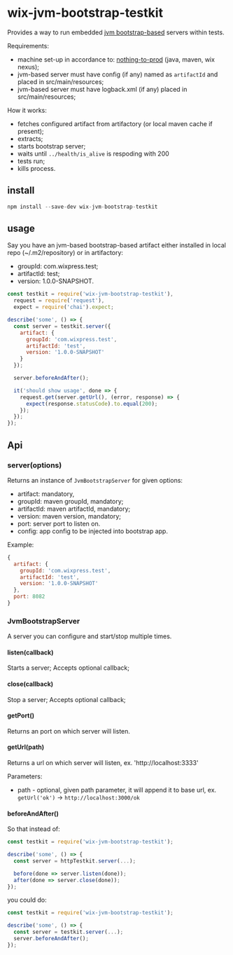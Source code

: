 # wix-jvm-bootstrap-testkit

Provides a way to run embedded [jvm bootstrap-based](https://github.com/wix/wix-framework-app-bootstrap) servers within tests.

Requirements:
 - machine set-up in accordance to: [nothing-to-prod](https://github.com/wix/wix-framework-app-bootstrap) (java, maven, wix nexus);
 - jvm-based server must have config (if any) named as `artifactId` and placed in src/main/resources;
 - jvm-based server must have logback.xml (if any) placed in src/main/resources;

How it works:
 - fetches configured artifact from artifactory (or local maven cache if present);
 - extracts;
 - starts bootstrap server;
 - waits until `../health/is_alive` is respoding with 200
 - tests run;
 - kills process.

## install

```js
npm install --save-dev wix-jvm-bootstrap-testkit
```

## usage

Say you have an jvm-based bootstrap-based artifact either installed in local repo (~/.m2/repository) or in artifactory:
 - groupId: com.wixpress.test;
 - artifactId: test;
 - version: 1.0.0-SNAPSHOT.

```js
const testkit = require('wix-jvm-bootstrap-testkit'),
  request = require('request'),
  expect = require('chai').expect;

describe('some', () => {
  const server = testkit.server({
    artifact: {
      groupId: 'com.wixpress.test',
      artifactId: 'test',
      version: '1.0.0-SNAPSHOT'
    }
  });

  server.beforeAndAfter();

  it('should show usage', done => {
    request.get(server.getUrl(), (error, response) => {
      expect(response.statusCode).to.equal(200);
    });
  });
});
```

## Api

### server(options)
Returns an instance of `JvmBootstrapServer` for given options:
 - artifact: mandatory,
  - groupId: maven groupId, mandatory;
  - artifactId: maven artifactId, mandatory;
  - version: maven version, mandatory;
 - port: server port to listen on.
 - config: app config to be injected into bootstrap app.

Example:

```js
{
  artifact: {
    groupId: 'com.wixpress.test',
    artifactId: 'test',
    version: '1.0.0-SNAPSHOT'
  },
  port: 8082
}
```

### JvmBootstrapServer
A server you can configure and start/stop multiple times.

#### listen(callback)
Starts a server; Accepts optional callback;

#### close(callback)
Stop a server; Accepts optional callback;

#### getPort()
Returns an port on which server will listen.

#### getUrl(path)
Returns a url on which server will listen, ex. 'http://localhost:3333'

Parameters:
 - path - optional, given path parameter, it will append it to base url, ex. `getUrl('ok')` -> `http://localhost:3000/ok`

#### beforeAndAfter()
So that instead of:

```js
const testkit = require('wix-jvm-bootstrap-testkit');

describe('some', () => {
  const server = httpTestkit.server(...);

  before(done => server.listen(done));
  after(done => server.close(done));
});
```

you could do:

```js
const testkit = require('wix-jvm-bootstrap-testkit');

describe('some', () => {
  const server = testkit.server(...);
  server.beforeAndAfter();
});
```